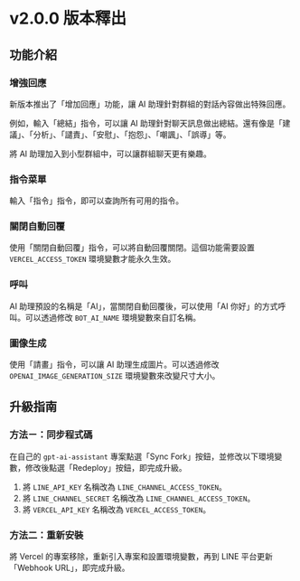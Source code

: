 # v2.0.0 版本釋出

## 功能介紹

### 增強回應

新版本推出了「增加回應」功能，讓 AI 助理針對群組的對話內容做出特殊回應。

例如，輸入「總結」指令，可以讓 AI 助理針對聊天訊息做出總結。還有像是「建議」、「分析」、「譴責」、「安慰」、「抱怨」、「嘲諷」、「誤導」等。

將 AI 助理加入到小型群組中，可以讓群組聊天更有樂趣。

### 指令菜單

輸入「指令」指令，即可以查詢所有可用的指令。

### 關閉自動回覆

使用「關閉自動回覆」指令，可以將自動回覆關閉。這個功能需要設置 `VERCEL_ACCESS_TOKEN` 環境變數才能永久生效。

### 呼叫

AI 助理預設的名稱是「AI」，當關閉自動回覆後，可以使用「AI 你好」的方式呼叫。可以透過修改 `BOT_AI_NAME` 環境變數來自訂名稱。

### 圖像生成

使用「請畫」指令，可以讓 AI 助理生成圖片。可以透過修改 `OPENAI_IMAGE_GENERATION_SIZE` 環境變數來改變尺寸大小。

## 升級指南

### 方法ㄧ：同步程式碼

在自己的 `gpt-ai-assistant` 專案點選「Sync Fork」按鈕，並修改以下環境變數，修改後點選「Redeploy」按鈕，即完成升級。

1. 將 `LINE_API_KEY` 名稱改為 `LINE_CHANNEL_ACCESS_TOKEN`。
2. 將 `LINE_CHANNEL_SECRET` 名稱改為 `LINE_CHANNEL_ACCESS_TOKEN`。
3. 將 `VERCEL_API_KEY` 名稱改為 `VERCEL_ACCESS_TOKEN`。

### 方法二：重新安裝

將 Vercel 的專案移除，重新引入專案和設置環境變數，再到 LINE 平台更新「Webhook URL」，即完成升級。
